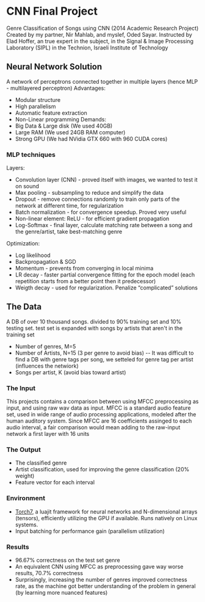 # CNN Final Project
Genre Classification of Songs using CNN (2014 Academic Research Project)
Created by my partner, Nir Mahlab, and myslef, Oded Sayar.
Instructed by Elad Hoffer, an true expert in the subject, in the Signal & Image Processing Laboratory (SIPL) in the Technion, Israeli Institute of Technology

## Neural Network Solution
A network of perceptrons connected together in multiple layers (hence MLP - multilayered perceptron)
Advantages:
- Modular structure
- High parallelism
- Automatic feature extraction 
- Non-Linear programming
Demands:
- Big Data & Large disk (We used 40GB)
- Large RAM (We used 24GB RAM computer)
- Strong GPU (We had NVidia GTX 660 with 960 CUDA cores)

### MLP techniques
Layers:
- Convolution layer (CNN) - proved itself with images, we wanted to test it on sound
- Max pooling - subsampling to reduce and simplify the data
- Dropout - remove connections randomly to train only parts of the network at different time, for regularization
- Batch normalization - for convergence speedup. Proved very useful
- Non-linear element: ReLU - for efficient gradient propagation
- Log-Softmax - final layer, calculate matching rate between a song and the genre/artist, take best-matching genre

Optimization:
- Log likelihood
- Backpropagation & SGD
- Momentum - prevents from converging in local minima
- LR decay - faster partial convergence fitting for the epoch model (each repetition starts from a better point then it predecessor)
- Weigth decay - used for regularization. Penalize “complicated” solutions

## The Data
A DB of over 10 thousand songs. divided to 90% training set and 10% testing set. test set is expanded with songs by artists that aren't in the training set
- Number of genres, M=5
- Number of Artists, N=15 (3 per genre to avoid bias)
-- It was difficult to find a DB with genre tags per song, we setteled for genre tag per artist (influences the netwiork)
- Songs per artist, K (avoid bias toward artist)

### The Input
This projects contains a comparison between using MFCC preprocessing as input, and using raw wav data as input. MFCC is a standard audio feature set, used in wide range of audio processing applications, modeled after the human auditory system.
Since MFCC are 16 coefficients assinged to each audio interval, a fair comparison would mean adding to the raw-input network a first layer with 16 units

### The Output
- The classified genre
- Artist classification, used for improving the genre classification (20% weight)
- Feature vector for each interval

### Environment
- [Torch7](http://torch.ch/), a luajit framework for neural networks and N-dimensional arrays (tensors), efficiently utilizing the GPU if available. Runs natively on Linux systems.
- Input batching for performance gain (parallelism utilization)

### Results
- 96.67% correctness on the test set genre
- An equivalent CNN using MFCC as preprocessing gave way worse results, 70.7% correctness
- Surprisingly, increasing the number of genres improved correctness rate, as the machine got better understanding of the problem in general (by learning more nuanced features)
